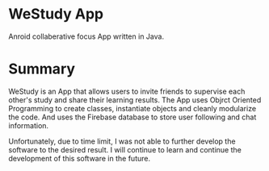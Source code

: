 # WeStudy App
Anroid collaberative focus App written in Java.
# Summary
WeStudy is an App that allows users to invite friends to supervise each other's study and share their learning results. The App uses Objrct Oriented Programming to create classes, instantiate objects and cleanly modularize the code. And uses the Firebase database to store user following and chat information.  

Unfortunately, due to time limit, I was not able to further develop the software to the desired result. I will continue to learn and continue the development of this software in the future.